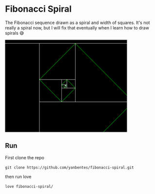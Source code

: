 # Fibonacci Spiral

The Fibonacci sequence drawn as a spiral and width of squares.
It's not really a spiral now, but I will fix that eventually when I learn how to draw spirals 😅

<img src="spiral.png" alt="fibonacci spiral" width="400"/>

## Run

First clone the repo

`git clone https://github.com/yanbentes/fibonacci-spiral.git`

then run love

`love fibonacci-spiral/ `
